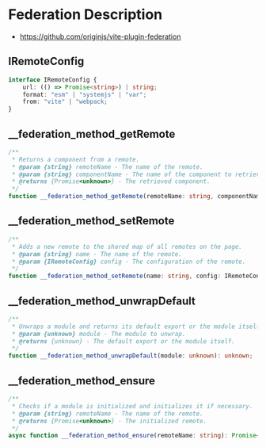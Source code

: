 # Federation Description

- https://github.com/originjs/vite-plugin-federation

## IRemoteConfig

```ts
interface IRemoteConfig {
    url: (() => Promise<string>) | string; 
    format: "esm" | "systemjs" | "var";   
    from: "vite" | "webpack;
}
```

## __federation_method_getRemote

```ts
/**
 * Returns a component from a remote.
 * @param {string} remoteName - The name of the remote.
 * @param {string} componentName - The name of the component to retrieve.
 * @returns {Promise<unknown>} - The retrieved component.
 */
function __federation_method_getRemote(remoteName: string, componentName: string): Promise<unknown>;
```

## __federation_method_setRemote

```ts
/**
 * Adds a new remote to the shared map of all remotes on the page.
 * @param {string} name - The name of the remote.
 * @param {IRemoteConfig} config - The configuration of the remote.
 */
function __federation_method_setRemote(name: string, config: IRemoteConfig): void;
```

## __federation_method_unwrapDefault
```ts
/**
 * Unwraps a module and returns its default export or the module itself.
 * @param {unknown} module - The module to unwrap.
 * @returns {unknown} - The default export or the module itself.
 */
function __federation_method_unwrapDefault(module: unknown): unknown;
```

## __federation_method_ensure

```ts
/**
 * Checks if a module is initialized and initializes it if necessary.
 * @param {string} remoteName - The name of the remote.
 * @returns {Promise<unknown>} - The initialized remote.
 */
async function __federation_method_ensure(remoteName: string): Promise<unknown>;
```